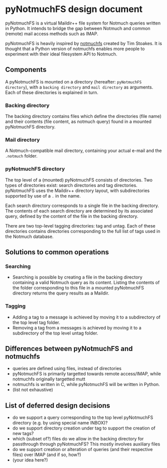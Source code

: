 pyNotmuchFS design document
===========================

pyNotmuchFS is a virtual Maildir++ file system for Notmuch queries written in Python. It intends to bridge the gap between Notmuch and common (remote) mail access methods such as IMAP.

pyNotmuchFS is heavily inspired by [notmuchfs](https://github.com/tsto/notmuchfs) created by Tim Stoakes. It is thought that a Python version of notmuchfs enables more people to experiment with their ideal filesystem API to Notmuch.

Components
----------

A pyNotmuchFS is mounted on a directory (hereafter: `pyNotmuchFS directory`), with a `backing directory` and `mail directory` as arguments. Each of these directories is explained in turn.

### Backing directory

The backing directory contains files which define the directories (file name) and their contents (file content, as notmuch query) found in a mounted pyNotmuchFS directory.

### Mail directory

A Notmuch-compatible mail directory, containing your actual e-mail and the `.notmuch` folder.

### pyNotmuchFS directory

The top level of a (mounted) pyNotmuchFS consists of directories. Two types of directories exist: search directories and tag directories. pyNotmuchFS uses the Maildir++ directory layout, with subdirectories supported by use of a `.` in the name.

Each search directory corresponds to a single file in the backing directory. The contents of each search directory are determined by its associated query, defined by the content of the file in the backing directory.

There are two top-level tagging directories: tag and untag. Each of these directories contains directories corresponding to the full list of tags used in the Notmuch database.

Solutions to common operations
------------------------------

### Searching

  - Searching is possible by creating a file in the backing directory containing a valid Notmuch query as its content. Listing the contents of the folder corresponding to this file in a mounted pyNotmuchFS directory returns the query results as a Maildir.

### Tagging

  - Adding a tag to a message is achieved by moving it to a subdirectory of the top level tag folder.
  - Removing a tag from a messages is achieved by moving it to a subdirectory of the top level untag folder.

Differences between pyNotmuchFS and notmuchfs
---------------------------------------------

  - queries are defined using files, instead of directories
  - pyNotmuchFS is primarily targetted towards remote access/IMAP, while notmuchfs originally targetted mutt
  - notmuchfs is written in C, while pyNotmuchFS will be written in Python.
  - (list not exhaustive)

List of deferred design decisions
---------------------------------

  - do we support a query corresponding to the top level pyNotmuchFS directory (e.g. by using special name INBOX)?
  - do we support directory creation under tag to support the creation of new tags?
  - which (subset of?) files do we allow in the backing directory for passthrough through pyNotmuchFS? This mostly involves auxiliary files 
  - do we support creation or alteration of queries (and their respective files) over IMAP (and if so, how?)
  - (your idea here?)
